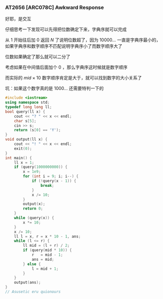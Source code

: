 ### AT2656 [ARC078C] Awkward Response

好耶，是交互

仔细思考一下发现可以先得把位数确定下来，字典序就可以完成

从 $1$ 开始往后加 $0$ 返回 $N$ 了说明位数超了，因为 $10000\dots$ 一直是字典序最小的，如果字典序和数字顺序不匹配说明字典序小了而数字顺序大了

位数如果确定了那么就可以二分了

考虑如果在中间值后面加个 $0$ ，那么字典序这时候就是数字顺序

而实际的 $mid\times10$ 数字顺序肯定是大于，就可以找到数字的大小关系了

坑：如果这个数字真的是 $1000\dots$ 还需要特判一下的

```cpp
#include <iostream>
using namespace std;
typedef long long ll;
bool query(ll x) {
    cout << "? " << x << endl;
    char s[5];
    cin >> s;
    return (s[0] == 'Y');
}
void output(ll x) {
    cout << "! " << x << endl;
    exit(0);
}
int main() {
    ll x = 1;
    if (query(1000000000)) {
        x = 1e9;
        for (int i = 9; i; i--) {
            if (!query(x - 1)) {
                break;
            }
            x /= 10;
        }
        output(x);
        return 0;
    }
    while (query(x)) {
        x *= 10;
    }
    x /= 10;
    ll l = x, r = x * 10 - 1, ans;
    while (l <= r) {
        ll mid = (l + r) / 2;
        if (query(mid * 10)) {
            r   = mid - 1;
            ans = mid;
        } else {
            l = mid + 1;
        }
    }
    output(ans);
}
// Asusetic eru quionours
```